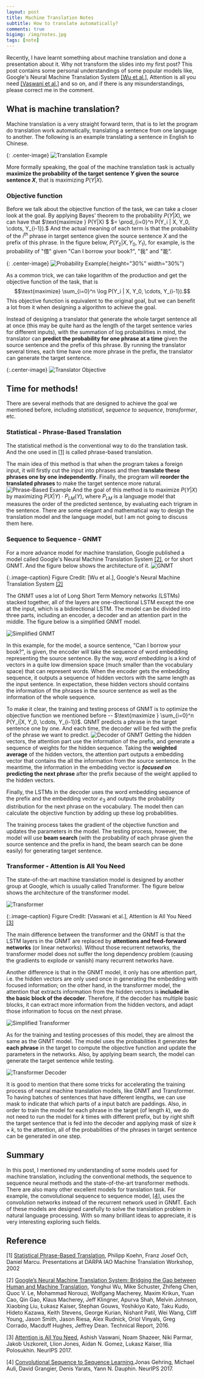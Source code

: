 ```yaml
---
layout: post
title: Machine Translation Notes
subtitle: How to translate automatically?
comments: true
bigimg: /img/notes.jpg
tags: [note]
---
```


Recently, I have learnt something about machine translation and done a presentation about it. Why not transform the slides into my first post? This post contains some personal understandings of some popular models like, Google's Neural Machine Translation System [[Wu et al.]](https://arxiv.org/abs/1609.08144), Attention is all you need [[Vaswani et al.]](https://arxiv.org/abs/1706.03762) and so on, and if there is any misunderstandings, please correct me in the comment.

## What is machine translation?
Machine translation is a very straight forward term, that is to let the program do translation work automatically, translating a sentence from one language to another. The following is an example translating a sentence in English to Chinese.

{: .center-image}
![Translation Example](../assets/machine_translation/example.png)



More formally speaking, the goal of the machine translation task is actually **maximize the probability of the target sentence $Y$ given the source sentence $X$**, that is maximizing $P(Y|X)$. 
### Objective function
Before we talk about the objective function of the task, we can take a closer look at the goal. By applying Bayes' theorem to the probability $P(Y|X)$, we can have that 
$\text{maximize } P(Y|X) $ $= \prod_{i=0}^n P(Y_i | X, Y_0, \cdots, Y_{i-1}).$ 
And the actual meaning of each term is that the probability of the $i^{th}$ phrase in target sentence given the source sentence $X$ and the prefix of this phrase. In the figure below, $P(Y_2 | X, Y_0, Y_1)$, for example, is the probability of "借" given "Can I borrow your book?", "我" and "能".

{: .center-image}
![Probability Example](../assets/machine_translation/p_example.png "Probability Example"){:height="30%" width="30%"}

As a common trick, we can take logarithm of the production and get the objective function of the task, that is 
$$\text{maximize} \sum_{i=0}^n \log P(Y_i | X, Y_0, \cdots, Y_{i-1}).$$
This objective function is equivalent to the original goal, but we can benefit a lot from it when designing a algorithm to achieve the goal.

Instead of designing a translator that generate the whole target sentence all at once (this may be quite hard as the length of the target sentence varies for different inputs), with the summation of log probabilities in mind, the translator can **predict the probability for one phrase at a time** given the source sentence and the prefix of this phrase. By running the translator several times, each time have one more phrase in the prefix, the translator can generate the target sentence.

{:.center-image}
![Translator Objective](../assets/machine_translation/translator_obj.png "Translator Objective")

## Time for methods!
There are several methods that are designed to achieve the goal we mentioned before, including *statistical*, *sequence to sequence*, *transformer*, etc.
### Statistical - Phrase-Based Translation
The statistical method is the conventional way to do the translation task. And the one used in [[1]](#Reference) is called phrase-based translation.

The main idea of this method is that when the program takes a foreign input, it will firstly cut the input into phrases and then **translate these phrases one by one independently**. Finally, the program will **reorder the translated phrases** to make the target sentence more natural.
![Phrase-Based Example](../assets/machine_translation/phrase_based.png)
And the goal of this method is to $\text{maximize } P(Y|X)$ by maximizing $P(X|Y)\cdot P_{LM}(Y)$, where $P_{LM}$ is a language model that measures the order of the predicted sentence, by evaluating each trigram in the sentence. There are some elegant and mathematical way to design the translation model and the language model, but I am not going to discuss them here.

### Sequence to Sequence - GNMT
For a more advance model for machine translation, Google published a model called Google's Neural Machine Translation System [[2]](#Reference), or for short GNMT. And the figure below shows the architecture of it.
![GNMT](../assets/machine_translation/GNMT_model.png)

{:.image-caption}
Figure Credit: [Wu et al.], Google's Neural Machine Translation System [[2]](#Reference)

The GNMT uses a lot of Long Short Term Memory networks (LSTMs) stacked together, all of the layers are one-directional LSTM except the one at the input, which is a bidirectional LSTM. The model can be divided into three parts, including an encoder, a decoder and an attention part in the middle. The figure below is a simplified GNMT model.

![Simplified GNMT](../assets/machine_translation/gnmt_simple.png)

In this example, for the model, a source sentence, "Can I borrow your book?", is given, the encoder will take the sequence of word embedding representing the source sentence. By the way, *word embedding* is a kind of vectors in a quite low dimension  space (much smaller than the vocabulary space) that can represent words. When the encoder gets the embedding sequence, it outputs a sequence of hidden vectors with the same length as the input sentence. In expectation, these hidden vectors should contains the information of the phrases in the source sentence as well as the information of the whole sequence.

To make it clear, the training and testing process of GNMT is to optimize the objective function we mentioned before -- $\text{maximize } \sum_{i=0}^n P(Y_i|X, Y_0, \cdots, Y_{i-1})$. GNMT predicts a phrase in the target sentence one by one. And each time, the decoder will be fed with the prefix of the phrase we want to predict. 
![Decoder of GNMT](../assets/machine_translation/gnmt_decoder.png)
Getting the hidden vectors, the attention part use the information of the prefix, and generate a sequence of weights for the hidden sequence. Taking the **weighted average** of the hidden vectors, the attention part outputs a embedding vector that contains the all the information from the source sentence. In the meantime, the information in the embedding vector is ***focused on* predicting the next phrase** after the prefix because of the weight applied to the hidden vectors.

Finally, the LSTMs in the decoder uses the word embedding sequence of the prefix and the embedding vector $e_3$ and outputs the probability distribution for the next phrase on the vocabulary. The model then can calculate the objective function by adding up these log probabilities. 

The training process takes the gradient of the objective function and updates the parameters in the model. The testing process, however, the model will use **beam search** (with the probability of each phrase given the source sentence and the prefix in hand, the beam search can be done easily) for generating target sentence. 

### Transformer - Attention is All You Need
The state-of-the-art machine translation model is designed by another group at Google, which is usually called Transformer. The figure below shows the architecture of the transformer model.

![Transformer](../assets/machine_translation/transformer.png)

{:.image-caption}
Figure Credit: [Vaswani et al.], Attention is All You Need [[3]](#Reference)

The main difference between the transformer and the GNMT is that the LSTM layers in the GNMT are replaced by **attentions and feed-forward networks** (or linear networks). Without those recurrent networks, the transformer model does not suffer the long dependency problem (causing the gradients to explode or vanish) many recurrent networks have.

Another difference is that in the GNMT model, it only has one attention part, i.e. the hidden vectors are only used once in generating the embedding with focused information; on the other hand, in the transformer model, the attention that extracts information from the hidden vectors is **included in the basic block of the decoder**. Therefore, if the decoder has multiple basic blocks, it can extract more information from the hidden vectors, and adapt those information to focus on the next phrase.

![Simplified Transformer](../assets/machine_translation/transformer_simple.png)

As for the training and testing processes of this model, they are almost the same as the GNMT model. The model uses the probabilities it generates **for each phrase** in the target to compute the objective function and update the parameters in the networks. Also, by applying beam search, the model can generate the target sentence while testing.

![Transformer Decoder](../assets/machine_translation/transformer_decoder.png)

It is good to mention that there some tricks for accelerating the training process of neural machine translation models, like GNMT and Transformer. To having batches of sentences that have different lengths, we can use mask to indicate that which parts of a input batch are paddings. Also, in order to train the model for each phrase in the target (of length $k$), we do not need to run the model for $k$ times with different prefix, but by right shift the target sentence that is fed into the decoder and applying mask of size $k\times k$, to the attention, all of the probabilities of the phrases in target sentence can be generated in one step.

## Summary
In this post, I mentioned my understanding of some models used for machine translation, including the conventional methods, the sequence to sequence neural methods and the state-of-the-art transformer methods. There are also many other excellent models for translation task. For example, the convolutional sequence to sequence model, [[4]](#Reference), uses the convolution networks instead of the recurrent network used in GNMT. Each of these models are designed carefully to solve the translation problem in natural language processing. With so many brilliant ideas to appreciate, it is very interesting exploring such fields.


## Reference
[1] [Statistical Phrase-Based Translation](http://www.aclweb.org/anthology/N03-1017), Philipp Koehn, Franz Josef Och, Daniel Marcu. Presentations at DARPA IAO Machine Translation Workshop, 2002

[2] [Google’s Neural Machine Translation System: Bridging the Gap between Human and Machine Translation](https://arxiv.org/abs/1609.08144), Yonghui Wu, Mike Schuster, Zhifeng Chen, Quoc V. Le, Mohammad Norouzi, Wolfgang Macherey, Maxim Krikun, Yuan Cao, Qin Gao, Klaus Macherey, Jeff Klingner, Apurva Shah, Melvin Johnson, Xiaobing Liu, Łukasz Kaiser, Stephan Gouws, Yoshikiyo Kato, Taku Kudo, Hideto Kazawa, Keith Stevens, George Kurian, Nishant Patil, Wei Wang, Cliff Young, Jason Smith, Jason Riesa, Alex Rudnick, Oriol Vinyals, Greg Corrado, Macduff Hughes, Jeffrey Dean. Technical Report, 2016.

[3] [Attention is All You Need](https://arxiv.org/abs/1706.03762), Ashish Vaswani, Noam Shazeer, Niki Parmar, Jakob Uszkoreit, Llion Jones, Aidan N. Gomez, Lukasz Kaiser, Illia Polosukhin. NeurIPS 2017.

[4] [Convolutional Sequence to Sequence Learning](https://arxiv.org/abs/1705.03122),Jonas Gehring, Michael Auli, David Grangier, Denis Yarats, Yann N. Dauphin. NeurIPS 2017.

